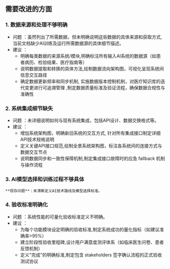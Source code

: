 ## 需要改进的方面
### 1. 数据来源和处理不够明确
- 问题 ：虽然列出了所需数据，但未明确说明这些数据的具体来源和获取方式,当前文档缺少AI训练及运行所需数据源的具体细节描述。  
- 建议 ：
  - 明确每类数据的来源系统/模块,明确标注所有输入AI系统的数据源（如患者病历、检验结果、医疗指南等）  
  - 说明数据提取和转换的具体方法,绘制数据流向架构图，可视化呈现系统间信息交互路径  
  - 确定数据更新频率和同步机制, 实施数据版本控制机制，对医疗知识库的迭代变更进行可追溯管理 ,制定数据质量标准及验证流程，确保数据合规性与准确性  

### 2. 系统集成细节缺失
- 问题 ：未详细说明如何与现有系统集成，包括API设计、数据交换格式等。
- 建议 ：
  - 增加系统架构图，明确新旧系统的交互方式, 针对所有集成接口制定详细API技术规格说明  
  - 定义关键API接口规范,绘制全景系统架构图，标注各系统间的连接方式与数据交互节点  
  - 说明数据同步和一致性保障机制,制定集成接口故障时的应急 fallback 机制与操作流程  

### 3. AI模型选择和训练过程不够具体
    **现存问题**：未清晰定义AI技术路线及模型选择标准。 
### 4. 验收标准明确化
- 问题 ：系统性能的可量化验收标准定义不明确。
- 建议 ：
  - 为每个功能模块设定明确的验收标准,制定系统成功的量化指标（如建议准确率>95%）  
  - 建立阶段性验收里程碑,设计用户满意度测评体系（如临床医生问卷、患者反馈机制）  
  - 定义"完成"的明确标准,制定包含 stakeholders 签字确认流程的正式验收测试协议  

  


 







